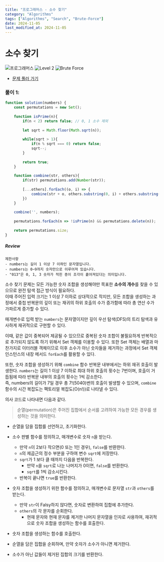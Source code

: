 ```yaml
---
title: "프로그래머스 - 소수 찾기"
category: "Algorithms"
tags: ["Algorithms", "Search", "Brute-Force"]
date: 2024-11-05
last_modified_at: 2024-11-05
---
```


# 소수 찾기

<img src="https://img.shields.io/badge/-프로그래머스-1e2a3c" alt="프로그래머스"/> <img src="https://img.shields.io/badge/-Level 2-green" alt="Level 2"/> <img src="https://img.shields.io/badge/-Brute Force-midnightblue" alt="Brute Force"/> 

- [문제 풀러 가기](https://school.programmers.co.kr/learn/courses/30/lessons/42839)

### 풀이 1:

```js
function solution(numbers) {
    const permutations = new Set();
    
    function isPrime(n){
        if(n < 2) return false; // 0, 1 소수 제외
        
        let sqrt = Math.floor(Math.sqrt(n));
        
        while(sqrt > 1){
            if(n % sqrt === 0) return false;
            sqrt--;
        }
        
        return true;
    }
    
    function combine(str, others){
        if(str) permutations.add(Number(str));
    
        [...others].forEach((o, i) => {
            combine(str + o, others.substring(0, i) + others.substring(i+1));
        })
    }
    
    combine('', numbers);
    
    permutations.forEach(n => !isPrime(n) && permutations.delete(n));
    
    return permutations.size;
}
```

##### Review 

```
제한사항
- numbers는 길이 1 이상 7 이하인 문자열입니다.
- numbers는 0~9까지 숫자만으로 이루어져 있습니다.
- "013"은 0, 1, 3 숫자가 적힌 종이 조각이 흩어져있다는 의미입니다.
```

소수 찾기 문제는 모든 가능한 숫자 조합을 생성해야만 목표한 **소수의 개수**를 찾을 수 있으므로 완전 탐색 접근 방식이 필요하다.  
이때 주어진 입력 크기는 1 이상 7 이하로 상대적으로 작지만, 모든 조합을 생성하는 과정에서 중첩 반복문의 깊이 또는 재귀의 하위 호출의 수가 증가함에 따라 총 연산 수가 가파르게 증가할 수 있다. 

매개변수로 입력 받는 `numbers`는 문자열이지만 깊이 우선 탐색(DFS)의 트리 탐색과 유사하게 재귀적으로 구현할 수 있다. 

이때, 같은 값이 중복되어 제공될 수 있으므로 중복된 숫자 조합이 불필요하게 반복적으로 추가되지 않도록 하기 위해서 Set 객체를 이용할 수 있다. 또한 Set 객체는 배열과 마찬가지로 이터러블 객체이므로 이후 소수가 아닌 숫자들을 제거하는 과정에서 Set 객체 인스턴스의 내장 메서드 `forEach`를 활용할 수 있다. 

또한, 숫자 조합을 생성하기 위해 `combine` 함수 반복문 내부에서는 하위 재귀 호출이 발생한다. `numbers`는 길이 1 이상 7 이하로 최대 하위 호출의 횟수는 7번이며, 호출이 거듭됨에 따라 반복문 내부의 호출의 횟수는 1씩 감소한다.   
즉, numbers의 길이가 7일 경우 총 7!(5040)번의 호출이 발생할 수 있으며, `combine` 함수의 시간 복잡도는 팩토리얼 복잡도(O(n!))로 나타낼 수 있다. 

의사 코드로 나타내면 다음과 같다. 

> 순열(permutation)은 주어진 집합에서 순서를 고려하여 가능한 모든 경우를 생성하는 것을 의미한다.

- 순열을 담을 집합를 선언하고, 초기화한다. 
- 소수 판별 함수를 정의하고, 매개변수로 숫자 `n`을 받는다.
    - 만약 `n`이 2보다 작으면(0 또는 1인 경우), `false`를 반환한다. 
    - `n`의 제곱근의 정수 부분을 구하여 변수 `sqrt`에 저장한다.
    - `sqrt`가 1 보다 클 때까지 다음을 반복한다.
        - 만약 `n`을 `sqrt`로 나눈 나머지가 0이면, `false`를 반환한다. 
        - `sqrt`를 1씩 감소시킨다.
    - 반복이 끝나면 `true`를 반환한다. 

- 숫자 조합을 생성하기 위한 함수를 정의하고, 매개변수로 문자열 `str`과 `others`를 받는다.
    - 만약 `str`이 Falsy하지 않다면, 숫자로 변환하여 집합에 추가한다.
    - `others`의 각 문자를 순회한다. 
        - 현재 문자와 현재 문자를 제거한 나머지 문자열을 인자로 사용하여, 재귀적으로 숫자 조합을 생성하는 함수를 호출한다.

- 숫자 조합을 생성하는 함수를 호출한다.
- 순열을 담은 집합을 순회하며, 만약 숫자가 소수가 아니면 제거한다. 
- 소수가 아닌 값들이 제거된 집합의 크기를 반환한다. 
